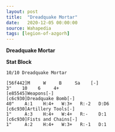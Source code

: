 ```yaml
---
layout: post
title:  "Dreadquake Mortar"
date:   2020-12-05 00:00:00
source: Wahapedia
tags: [legion-of-azgorh]
---
```


**Dreadquake Mortar**

**Stat Block**
```
10/10 Dreadquake Mortar
```

```
[56f442]M     W     B     Sa    [-]
3"    10    6     4+    
[e85545]Weapons[-]
[c6c930]Dreadquake Bomb[-]
40"    A:1    H:4+   W:3+   R:-2   D:D6  
[c6c930]Artillery Tools[-]
1"     A:3    H:4+   W:4+   R:-    D:1   
[c6c930]Fists and Chains[-]
1"     A:2    H:4+   W:3+   R:-1   D:1   
```
    